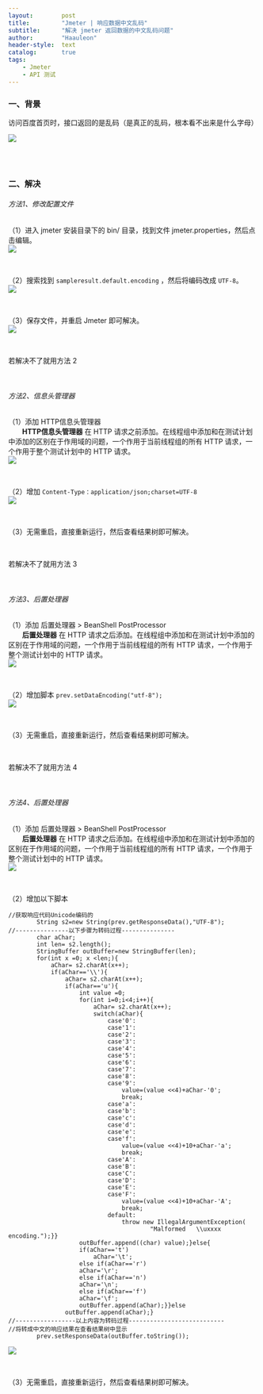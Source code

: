 ```yaml
---
layout:        post
title:         "Jmeter | 响应数据中文乱码"
subtitle:      "解决 jmeter 返回数据的中文乱码问题"
author:        "Haauleon"
header-style:  text
catalog:       true
tags:
    - Jmeter
    - API 测试
---
```


### 一、背景
访问百度首页时，接口返回的是乱码（是真正的乱码，根本看不出来是什么字母）       

![](\img\in-post\post-jmeter\2022-07-21-jmeter-utf8-1.png) 

<br>
<br>

### 二、解决
###### 方法1、修改配置文件
（1）进入 jmeter 安装目录下的 bin/ 目录，找到文件 jmeter.properties，然后点击编辑。     
![](\img\in-post\post-jmeter\2022-07-21-jmeter-utf8-2.png)     

<br>

（2）搜索找到 `sampleresult.default.encoding` ，然后将编码改成 `UTF-8`。    
![](\img\in-post\post-jmeter\2022-07-21-jmeter-utf8-3.png)        

<br>

（3）保存文件，并重启 Jmeter 即可解决。       
![](\img\in-post\post-jmeter\2022-07-21-jmeter-utf8-4.png)      

<br>

若解决不了就用方法 2

<br>

###### 方法2、信息头管理器
（1）添加 HTTP信息头管理器     
&emsp;&emsp;**HTTP信息头管理器** 在 HTTP 请求之前添加。在线程组中添加和在测试计划中添加的区别在于作用域的问题，一个作用于当前线程组的所有 HTTP 请求，一个作用于整个测试计划中的 HTTP 请求。           
![](\img\in-post\post-jmeter\2022-07-21-jmeter-utf8-5.png)         

<br>

（2）增加 `Content-Type：application/json;charset=UTF-8`         
![](\img\in-post\post-jmeter\2022-07-21-jmeter-utf8-6.png)        

<br>

（3）无需重启，直接重新运行，然后查看结果树即可解决。      

<br>

若解决不了就用方法 3    

<br>

###### 方法3、后置处理器
（1）添加 后置处理器 > BeanShell PostProcessor        
&emsp;&emsp;**后置处理器** 在 HTTP 请求之后添加。在线程组中添加和在测试计划中添加的区别在于作用域的问题，一个作用于当前线程组的所有 HTTP 请求，一个作用于整个测试计划中的 HTTP 请求。   
![](\img\in-post\post-jmeter\2022-07-21-jmeter-utf8-7.png)     

<br>

（2）增加脚本 `prev.setDataEncoding("utf-8");`       
![](\img\in-post\post-jmeter\2022-07-21-jmeter-utf8-8.png)         

<br>

（3）无需重启，直接重新运行，然后查看结果树即可解决。

<br>

若解决不了就用方法 4    

<br>

###### 方法4、后置处理器
（1）添加 后置处理器 > BeanShell PostProcessor        
&emsp;&emsp;**后置处理器** 在 HTTP 请求之后添加。在线程组中添加和在测试计划中添加的区别在于作用域的问题，一个作用于当前线程组的所有 HTTP 请求，一个作用于整个测试计划中的 HTTP 请求。   
![](\img\in-post\post-jmeter\2022-07-21-jmeter-utf8-7.png)     

<br>

（2）增加以下脚本           
```
//获取响应代码Unicode编码的
        String s2=new String(prev.getResponseData(),"UTF-8");
//---------------以下步骤为转码过程---------------
        char aChar;
        int len= s2.length();
        StringBuffer outBuffer=new StringBuffer(len);
        for(int x =0; x <len;){
            aChar= s2.charAt(x++);
            if(aChar=='\\'){
                aChar= s2.charAt(x++);
                if(aChar=='u'){
                    int value =0;
                    for(int i=0;i<4;i++){
                        aChar= s2.charAt(x++);
                        switch(aChar){
                            case'0':
                            case'1':
                            case'2':
                            case'3':
                            case'4':
                            case'5':
                            case'6':
                            case'7':
                            case'8':
                            case'9':
                                value=(value <<4)+aChar-'0';
                                break;
                            case'a':
                            case'b':
                            case'c':
                            case'd':
                            case'e':
                            case'f':
                                value=(value <<4)+10+aChar-'a';
                                break;
                            case'A':
                            case'B':
                            case'C':
                            case'D':
                            case'E':
                            case'F':
                                value=(value <<4)+10+aChar-'A';
                                break;
                            default:
                                throw new IllegalArgumentException(
                                        "Malformed   \\uxxxx  encoding.");}}
                    outBuffer.append((char) value);}else{
                    if(aChar=='t')
                        aChar='\t';
                    else if(aChar=='r')
                    aChar='\r';
                    else if(aChar=='n')
                    aChar='\n';
                    else if(aChar=='f')
                    aChar='\f';
                    outBuffer.append(aChar);}}else
                outBuffer.append(aChar);}
//-----------------以上内容为转码过程---------------------------
//将转成中文的响应结果在查看结果树中显示
        prev.setResponseData(outBuffer.toString());
```      
![](\img\in-post\post-jmeter\2022-07-21-jmeter-utf8-9.png)         

<br>

（3）无需重启，直接重新运行，然后查看结果树即可解决。